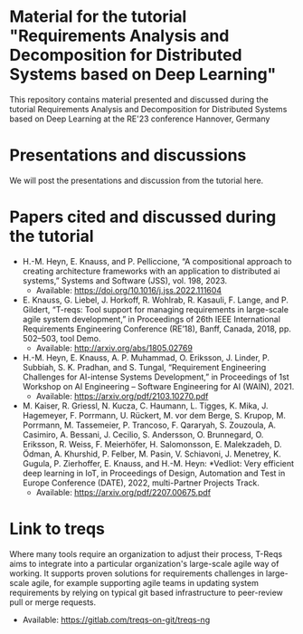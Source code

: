 # Material for the tutorial "Requirements Analysis and Decomposition for Distributed Systems based on Deep Learning"
This repository contains material presented and discussed during the tutorial Requirements Analysis and Decomposition for Distributed Systems based on Deep Learning at the RE'23 conference Hannover, Germany

# Presentations and discussions
We will post the presentations and discussion from the tutorial here.

# Papers cited and discussed during the tutorial
- H.-M. Heyn, E. Knauss, and P. Pelliccione, “A compositional approach to creating architecture frameworks with an application to distributed ai systems,” Systems and Software (JSS), vol. 198, 2023.
  - Available: https://doi.org/10.1016/j.jss.2022.111604
- E. Knauss, G. Liebel, J. Horkoff, R. Wohlrab, R. Kasauli, F. Lange, and P. Gildert, “T-reqs: Tool support for managing requirements in large-scale agile system development,” in Proceedings of 26th IEEE International Requirements Engineering Conference (RE’18), Banff, Canada, 2018, pp. 502–503, tool Demo.
  - Available: http://arxiv.org/abs/1805.02769
- H.-M. Heyn, E. Knauss, A. P. Muhammad, O. Eriksson, J. Linder, P. Subbiah, S. K. Pradhan, and S. Tungal, “Requirement Engineering Challenges for AI-intense Systems Development,” in Proceedings of 1st Workshop on AI Engineering – Software Engineering for AI (WAIN), 2021.
  - Available: https://arxiv.org/pdf/2103.10270.pdf
- M. Kaiser, R. Griessl, N. Kucza, C. Haumann, L. Tigges, K. Mika, J. Hagemeyer, F. Porrmann, U. Rückert, M. vor dem Berge, S. Krupop, M. Porrmann, M. Tassemeier, P. Trancoso, F. Qararyah, S. Zouzoula, A. Casimiro, A. Bessani, J. Cecilio, S. Andersson, O. Brunnegard, O. Eriksson, R. Weiss, F. Meierhöfer, H. Salomonsson, E. Malekzadeh, D. Ödman, A. Khurshid, P. Felber, M. Pasin, V. Schiavoni, J. Menetrey, K. Gugula, P. Zierhoffer, E. Knauss, and H.-M. Heyn: *Vedliot: Very efficient deep learning in IoT, in Proceedings of Design, Automation and Test in Europe Conference (DATE), 2022, multi-Partner Projects Track.
  - Available: https://arxiv.org/pdf/2207.00675.pdf

# Link to treqs
Where many tools require an organization to adjust their process, T-Reqs aims to integrate into a particular organization's large-scale agile way of working.
It supports proven solutions for requirements challenges in large-scale agile, for example supporting agile teams in updating system requirements by relying on typical git based infrastructure to peer-review pull or merge requests.
- Available: https://gitlab.com/treqs-on-git/treqs-ng



